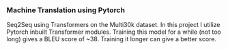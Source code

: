 ### Machine Translation using Pytorch

Seq2Seq using Transformers on the Multi30k
dataset. In this project I utilize Pytorch
inbuilt Transformer modules. Training this model for a
while (not too long) gives a BLEU score
of ~38. Training it longer can give a better score.
